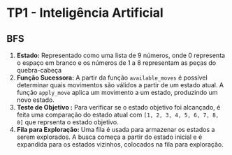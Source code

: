 # TP1 - Inteligência Artificial

## BFS

1. **Estado:** Representado como uma lista de 9 números, onde 0 representa o espaço em branco e os números de 1 a 8 representam as peças do quebra-cabeça
2. **Função Sucessora:** A partir da função `available_moves` é possível determinar quais movimentos são válidos a partir de um estado atual. A função `apply_move` aplica um movimento a um estado, produzindo um novo estado.
3. **Teste de Objetivo :** Para verificar se o estado objetivo foi alcançado, é feita uma comparação do estado atual com `[1, 2, 3, 4, 5, 6, 7, 8, 0]` que reprsenta o estado objetivo.
4. **Fila para Exploração:** Uma fila é usada para armazenar os estados a serem explorados. A busca começa a partir do estado inicial e é expandida para os estados vizinhos, colocados na fila para exploração.

